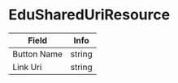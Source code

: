 # EduSharedUriResource

<table><thead><tr><th>Field</th><th>Info</th></tr></thead><tbody>
<tr><td>Button Name</td><td>string</td></tr>
<tr><td>Link Uri</td><td>string</td></tr>
</tbody></table>